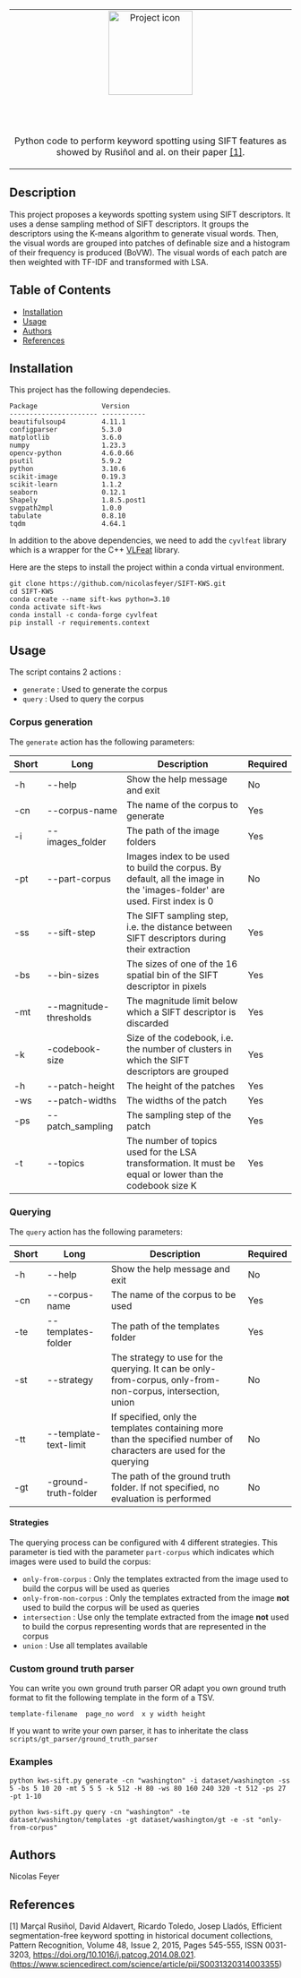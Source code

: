 <table align="center"><tr><td align="center" width="9999">
<img src="https://nicolasfeyer.ch/logo-square.png" align="center" width="150" alt="Project icon">

<br/><br/>

Python code to perform keyword spotting using SIFT features as showed by Rusiñol and al. on their paper [[1]](#1).

</td></tr></table>

## Description

This project proposes a keywords spotting system using SIFT descriptors. It uses a dense sampling method of SIFT descriptors. It groups the descriptors using the K-means algorithm to generate visual words. Then, the visual words are grouped into patches of definable size and a histogram of their frequency is produced (BoVW). The visual words of each patch are then weighted with TF-IDF and transformed with LSA.

## Table of Contents

- [Installation](#installation)
- [Usage](#usage)
- [Authors](#authors)
- [References](#references)

## Installation

This project has the following dependecies.

```
Package                Version
---------------------- -----------
beautifulsoup4         4.11.1
configparser           5.3.0
matplotlib             3.6.0
numpy                  1.23.3
opencv-python          4.6.0.66
psutil                 5.9.2
python                 3.10.6
scikit-image           0.19.3
scikit-learn           1.1.2
seaborn                0.12.1
Shapely                1.8.5.post1
svgpath2mpl            1.0.0
tabulate               0.8.10
tqdm                   4.64.1
```
In addition to the above dependencies, we need to add the ```cyvlfeat``` library which is a wrapper for the C++ [VLFeat](https://www.vlfeat.org/) library.

Here are the steps to install the project within a conda virtual environment.

```console
git clone https://github.com/nicolasfeyer/SIFT-KWS.git
cd SIFT-KWS
conda create --name sift-kws python=3.10
conda activate sift-kws
conda install -c conda-forge cyvlfeat
pip install -r requirements.context
```

## Usage

The script contains 2 actions :
- ```generate``` : Used to generate the corpus
- ```query``` : Used to query the corpus

### Corpus generation
The ```generate``` action has the following parameters:

| Short | Long                   | Description                                                                                                              | Required |
|-------|------------------------|--------------------------------------------------------------------------------------------------------------------------|----------|
| -h    | --help                 | Show the help message and exit                                                                                           | No       |
| -cn   | --corpus-name          | The name of the corpus to generate                                                                                       | Yes      |
| -i    | --images_folder        | The path of the image folders                                                                                            | Yes      |
| -pt   | --part-corpus          | Images index to be used to build the corpus. By default, all the image in the 'images-folder' are used. First index is 0 | No       |
| -ss   | --sift-step            | The SIFT sampling step, i.e. the distance between SIFT descriptors during their extraction                               | Yes      |
| -bs   | --bin-sizes            | The sizes of one of the 16 spatial bin of the SIFT descriptor in pixels                                                  | Yes      |
| -mt   | --magnitude-thresholds | The magnitude limit below which a SIFT descriptor is discarded                                                           | Yes      |
| -k    | -codebook-size         | Size of the codebook, i.e. the number of clusters in which the SIFT descriptors are grouped                              | Yes      |
| -h    | --patch-height         | The height of the patches                                                                                                | Yes      |
| -ws   | --patch-widths         | The widths of the patch                                                                                                  | Yes      |
| -ps   | --patch_sampling       | The sampling step of the patch                                                                                           | Yes      |
| -t    | --topics               | The number of topics used for the LSA transformation. It must be equal or lower than the codebook size K                 | Yes      |


### Querying
The ```query``` action has the following parameters:

| Short | Long                  | Description                                                                                                        | Required |
|-------|-----------------------|--------------------------------------------------------------------------------------------------------------------|----------|
| -h    | --help                | Show the help message and exit                                                                                     | No       |
| -cn   | --corpus-name         | The name of the corpus to be used                                                                                  | Yes      |
| -te   | --templates-folder    | The path of the templates folder                                                                                   | Yes      |
| -st   | --strategy            | The strategy to use for the querying. It can be only-from-corpus, only-from-non-corpus, intersection, union        | No       |
| -tt   | --template-text-limit | If specified, only the templates containing more than the specified number of characters are used for the querying | No       |
| -gt   | -ground-truth-folder  | The path of the ground truth folder. If not specified, no evaluation is performed                                  | No       |

#### Strategies

The querying process can be configured with 4 different strategies. This parameter is tied with the parameter ```part-corpus``` which indicates which images were used to build the corpus:

- ```only-from-corpus``` : Only the templates extracted from the image used to build the corpus will be used as queries
- ```only-from-non-corpus``` : Only the templates extracted from the image **not** used to build the corpus will be used as queries
- ```intersection``` : Use only the template extracted from the image **not** used to build the corpus representing words that are represented in the corpus
- ```union``` : Use all templates available

### Custom ground truth parser

You can write you own ground truth parser OR adapt you own ground truth format to fit the following template in the form of a TSV.

```template-filename  page_no word  x y width height```

If you want to write your own parser, it has to inheritate the class ```scripts/gt_parser/ground_truth_parser```

### Examples

```console
python kws-sift.py generate -cn "washington" -i dataset/washington -ss 5 -bs 5 10 20 -mt 5 5 5 -k 512 -H 80 -ws 80 160 240 320 -t 512 -ps 27 -pt 1-10
```

```console
python kws-sift.py query -cn "washington" -te dataset/washington/templates -gt dataset/washington/gt -e -st "only-from-corpus"
```

## Authors

Nicolas Feyer

## References
<a id="1">[1]</a>
Marçal Rusiñol, David Aldavert, Ricardo Toledo, Josep Lladós,
Efficient segmentation-free keyword spotting in historical document collections,
Pattern Recognition,
Volume 48, Issue 2,
2015,
Pages 545-555,
ISSN 0031-3203,
https://doi.org/10.1016/j.patcog.2014.08.021.
(https://www.sciencedirect.com/science/article/pii/S0031320314003355)
<!---Abstract: In this paper we present an efficient segmentation-free word spotting method, applied in the context of historical document collections, that follows the query-by-example paradigm. We use a patch-based framework where local patches are described by a bag-of-visual-words model powered by SIFT descriptors. By projecting the patch descriptors to a topic space with the latent semantic analysis technique and compressing the descriptors with the product quantization method, we are able to efficiently index the document information both in terms of memory and time. The proposed method is evaluated using four different collections of historical documents achieving good performances on both handwritten and typewritten scenarios. The yielded performances outperform the recent state-of-the-art keyword spotting approaches.
Keywords: Historical documents; Keyword spotting; Segmentation-free; Dense SIFT features; Latent semantic analysis; Product quantization
-->
